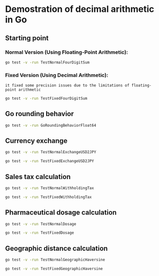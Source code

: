 # Demostration of decimal arithmetic in Go

## Starting point

### Normal Version (Using Floating-Point Arithmetic):

```bash
go test -v -run TestNormalFourDigitSum
```

### Fixed Version (Using Decimal Arithmetic):
	it fixed some precision issues due to the limitations of floating-point arithmetic

```bash
go test -v -run TestFixedFourDigitSum
```

## Go rounding behavior

```bash
go test -v -run GoRoundingBehaviorFloat64
```

## Currency exchange

```bash
go test -v -run TestNormalExchangeUSD2JPY
```

```bash
go test -v -run TestFixedExchangeUSD2JPY
```

## Sales tax calculation

```bash
go test -v -run TestNormalWithholdingTax
```

```bash
go test -v -run TestFixedWithholdingTax
```

## Pharmaceutical dosage calculation

```bash
go test -v -run TestNormalDosage
```

```bash
go test -v -run TestFixedDosage
```

## Geographic distance calculation

```bash
go test -v -run TestNormalGeographicHaversine
```

```bash
go test -v -run TestFixedGeographicHaversine
```